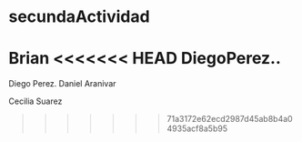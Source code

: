# secundaActividad
Brian
<<<<<<< HEAD
DiegoPerez..
=======
Diego Perez.
Daniel Aranivar

Cecilia Suarez

>>>>>>> 71a3172e62ecd2987d45ab8b4a04935acf8a5b95

